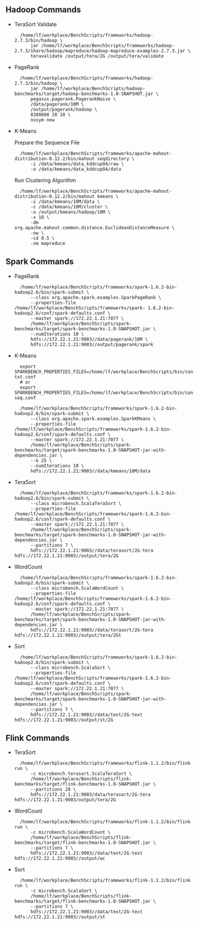 ## Hadoop Commands

* TeraSort Validate

        /home/lf/workplace/BenchScripts/frameworks/hadoop-2.7.3/bin/hadoop \
            jar /home/lf/workplace/BenchScripts/frameworks/hadoop-2.7.3/share/hadoop/mapreduce/hadoop-mapreduce-examples-2.7.3.jar \
            teravalidate /output/tera/2G /output/tera/validate

* PageRank

        /home/lf/workplace/BenchScripts/frameworks/hadoop-2.7.3/bin/hadoop \
            jar /home/lf/workplace/BenchScripts/hadoop-benchmarks/target/hadoop-benchmarks-1.0-SNAPSHOT.jar \
            pegasus.pagerank.PagerankNaive \
            /data/pagerank/10M \
            /output/pagerank/hadoop \
            8388608 28 10 \
            nosym new

* K-Means

    Prepare the Sequence File

        /home/lf/workplace/BenchScripts/frameworks/apache-mahout-distribution-0.12.2/bin/mahout seqdirectory \
            -i /data/kmeans/data_kddcup04/raw \
            -o /data/kmeans/data_kddcup04/data

    Run Clustering Algorithm

        /home/lf/workplace/BenchScripts/frameworks/apache-mahout-distribution-0.12.2/bin/mahout kmeans \
            -i /data/kmeans/10M/data \
            -c /data/kmeans/10M/cluster \
            -o /output/kmeans/hadoop/10M \
            -x 10 \
            -dm org.apache.mahout.common.distance.EuclideanDistanceMeasure \
            -ow \
            -cd 0.5 \
            -xm mapreduce

## Spark Commands

* PageRank

        /home/lf/workplace/BenchScripts/frameworks/spark-1.6.2-bin-hadoop2.6/bin/spark-submit \
            --class org.apache.spark.examples.SparkPageRank \
            --properties-file /home/lf/workplace/BenchScripts/frameworks/spark- 1.6.2-bin-hadoop2.6/conf/spark-defaults.conf \
            --master spark://172.22.1.21:7077 \
            /home/lf/workplace/BenchScripts/spark-benchmarks/target/spark-benchmarks-1.0-SNAPSHOT.jar \
            --numIterations 10 \
            hdfs://172.22.1.21:9003//data/pagerank/10M \
            hdfs://172.22.1.21:9003//output/pagerank/spark

* K-Means

        export SPARKBENCH_PROPERTIES_FILES=/home/lf/workplace/BenchScripts/bin/conf/bench-txt.conf
        # or
        export SPARKBENCH_PROPERTIES_FILES=/home/lf/workplace/BenchScripts/bin/conf/bench-seq.conf

        /home/lf/workplace/BenchScripts/frameworks/spark-1.6.2-bin-hadoop2.6/bin/spark-submit \
            --class org.apache.spark.examples.SparkKMeans \
            --properties-file /home/lf/workplace/BenchScripts/frameworks/spark-1.6.2-bin-hadoop2.6/conf/spark-defaults.conf \
            --master spark://172.22.1.21:7077 \
            /home/lf/workplace/BenchScripts/spark-benchmarks/target/spark-benchmarks-1.0-SNAPSHOT-jar-with-dependencies.jar \
            --k 25 \
            --numIterations 10 \
            hdfs://172.22.1.21:9003//data/kmeans/10M/data

* TeraSort

        /home/lf/workplace/BenchScripts/frameworks/spark-1.6.2-bin-hadoop2.6/bin/spark-submit \
            --class microbench.ScalaTeraSort \
            --properties-file /home/lf/workplace/BenchScripts/frameworks/spark-1.6.2-bin-hadoop2.6/conf/spark-defaults.conf \
            --master spark://172.22.1.21:7077 \
            /home/lf/workplace/BenchScripts/spark-benchmarks/target/spark-benchmarks-1.0-SNAPSHOT-jar-with-dependencies.jar \
            --partitions 7 \
            hdfs://172.22.1.21:9003//data/terasort/2G-tera hdfs://172.22.1.21:9003//output/tera/2G

* WordCount

        /home/lf/workplace/BenchScripts/frameworks/spark-1.6.2-bin-hadoop2.6/bin/spark-submit \
            --class microbench.ScalaWordCount \
            --properties-file /home/lf/workplace/BenchScripts/frameworks/spark-1.6.2-bin-hadoop2.6/conf/spark-defaults.conf \
            --master spark://172.22.1.21:7077 \
            /home/lf/workplace/BenchScripts/spark-benchmarks/target/spark-benchmarks-1.0-SNAPSHOT-jar-with-dependencies.jar \
            hdfs://172.22.1.21:9003//data/terasort/2G-tera hdfs://172.22.1.21:9003//output/tera/2Gt

* Sort

        /home/lf/workplace/BenchScripts/frameworks/spark-1.6.2-bin-hadoop2.6/bin/spark-submit \
            --class microbench.ScalaSort \
            --properties-file /home/lf/workplace/BenchScripts/frameworks/spark-1.6.2-bin-hadoop2.6/conf/spark-defaults.conf \
            --master spark://172.22.1.21:7077 \
            /home/lf/workplace/BenchScripts/spark-benchmarks/target/spark-benchmarks-1.0-SNAPSHOT-jar-with-dependencies.jar \
            --partitions 7 \
            hdfs://172.22.1.21:9003//data/text/2G-text hdfs://172.22.1.21:9003//output/st/2G

## Flink Commands

* TeraSort

        /home/lf/workplace/BenchScripts/frameworks/flink-1.1.2/bin/flink run \
            -c microbench.terasort.ScalaTeraSort \
            /home/lf/workplace/BenchScripts/flink-benchmarks/target/flink-benchmarks-1.0-SNAPSHOT.jar \
            --partitions 28 \
            hdfs://172.22.1.21:9003/data/terasort/2G-tera hdfs://172.22.1.21:9003/output/tera/2G

* WordCount

        /home/lf/workplace/BenchScripts/frameworks/flink-1.1.2/bin/flink run \
            -c microbench.ScalaWordCount \
            /home/lf/workplace/BenchScripts/flink-benchmarks/target/flink-benchmarks-1.0-SNAPSHOT.jar \
            --partitions 7 \
            hdfs://172.22.1.21:9003//data/text/2G-text hdfs://172.22.1.21:9003//output/wc

* Sort

        /home/lf/workplace/BenchScripts/frameworks/flink-1.1.2/bin/flink run \
            -c microbench.ScalaSort \
            /home/lf/workplace/BenchScripts/flink-benchmarks/target/flink-benchmarks-1.0-SNAPSHOT.jar \
            --partitions 7 \
            hdfs://172.22.1.21:9003//data/text/2G-text hdfs://172.22.1.21:9003//output/st